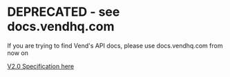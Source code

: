 # DEPRECATED - see docs.vendhq.com

If you are trying to find Vend's API docs, please use docs.vendhq.com from now on 

[V2.0 Specification here](https://docs.vendhq.com/reference/2/spec)
